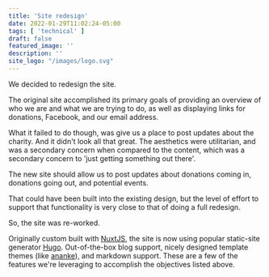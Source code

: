 ```yaml
---
title: 'Site redesign'
date: 2022-01-29T11:02:24-05:00
tags: [ 'technical' ]
draft: false 
featured_image: ''
description: ''
site_logo: "/images/logo.svg"
---
```


We decided to redesign the site.

The original site accomplished its primary goals of providing an overview of who we are and what we are trying to do, as well as displaying links for donations, Facebook, and our email address.


What it failed to do though, was give us a place to post updates about the charity.
And it didn't look all that great.
The aesthetics were utilitarian, and was a secondary concern when compared to the content, which was a secondary concern to 'just getting something out there'.

The new site should allow us to post updates about donations coming in, donations going out, and potential events.

That could have been built into the existing design, but the level of effort to support that functionality is very close to that of doing a full redesign.

So, the site was re-worked.

Originally custom built with [NuxtJS](https://nuxtjs.org), the site is now using popular static-site generator [Hugo](https://gohugo.io).
Out-of-the-box blog support, nicely designed template themes (like [ananke](https://themes.gohugo.io/themes/gohugo-theme-ananke/)), and markdown support.
These are a few of the features we're leveraging to accomplish the objectives listed above.
